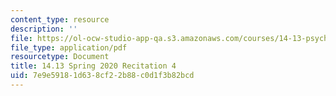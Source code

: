 ```yaml
---
content_type: resource
description: ''
file: https://ol-ocw-studio-app-qa.s3.amazonaws.com/courses/14-13-psychology-and-economics-spring-2020/7e9e59181d638cf22b88c0d1f3b82bcd_MIT14_13s20_rec4hand.pdf
file_type: application/pdf
resourcetype: Document
title: 14.13 Spring 2020 Recitation 4
uid: 7e9e5918-1d63-8cf2-2b88-c0d1f3b82bcd
---
```


